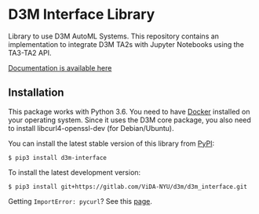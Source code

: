 D3M Interface Library
=====================
Library to use D3M AutoML Systems. This repository contains an implementation to integrate 
 D3M TA2s with Jupyter Notebooks using the TA3-TA2 API. 

[Documentation is available here](https://d3m-interface.readthedocs.io/en/latest/)

## Installation
This package works with Python 3.6. You need to have [Docker](https://docs.docker.com/get-docker/) installed on your operating system.
Since it uses the D3M core package, you also need to install libcurl4-openssl-dev (for Debian/Ubuntu).

You can install the latest stable version of this library from [PyPI](https://pypi.org/project/d3m-interface/):

```
$ pip3 install d3m-interface
```

To install the latest development version:

```
$ pip3 install git+https://gitlab.com/ViDA-NYU/d3m/d3m_interface.git
```


Getting `ImportError: pycurl`? 
See this [page](https://gitlab.com/ViDA-NYU/d3m/d3m_interface/-/wikis/Pycurl-problem).